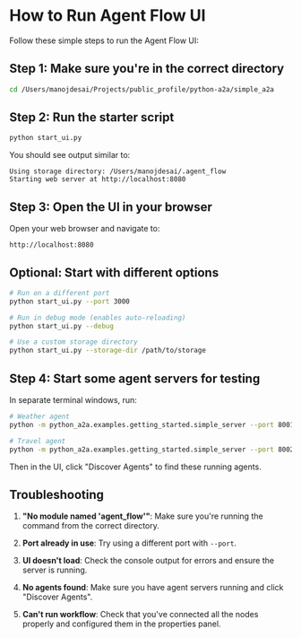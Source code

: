 # How to Run Agent Flow UI

Follow these simple steps to run the Agent Flow UI:

## Step 1: Make sure you're in the correct directory

```bash
cd /Users/manojdesai/Projects/public_profile/python-a2a/simple_a2a
```

## Step 2: Run the starter script

```bash
python start_ui.py
```

You should see output similar to:
```
Using storage directory: /Users/manojdesai/.agent_flow
Starting web server at http://localhost:8080
```

## Step 3: Open the UI in your browser

Open your web browser and navigate to:
```
http://localhost:8080
```

## Optional: Start with different options

```bash
# Run on a different port
python start_ui.py --port 3000

# Run in debug mode (enables auto-reloading)
python start_ui.py --debug

# Use a custom storage directory
python start_ui.py --storage-dir /path/to/storage
```

## Step 4: Start some agent servers for testing

In separate terminal windows, run:

```bash
# Weather agent
python -m python_a2a.examples.getting_started.simple_server --port 8001 --agent-type weather

# Travel agent
python -m python_a2a.examples.getting_started.simple_server --port 8002 --agent-type travel
```

Then in the UI, click "Discover Agents" to find these running agents.

## Troubleshooting

1. **"No module named 'agent_flow'"**: Make sure you're running the command from the correct directory.

2. **Port already in use**: Try using a different port with `--port`.

3. **UI doesn't load**: Check the console output for errors and ensure the server is running.

4. **No agents found**: Make sure you have agent servers running and click "Discover Agents".

5. **Can't run workflow**: Check that you've connected all the nodes properly and configured them in the properties panel.